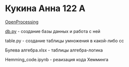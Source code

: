 # Кукина Анна 122 А
[OpenProcessing](https://openprocessing.org/user/344112)

[db.py](db.py) - создание базы данных и работа с ней

table.py - создание таблицы умножения в какой-либо сс

Булева алгебра.xlsx - таблицы алгебра-логика

Hemming_code.ipynb - реаизация кода Хемминга
